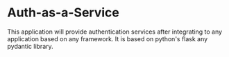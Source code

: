 # Auth-as-a-Service
This application will provide authentication services after integrating to any application based on any framework.  It is based on python's flask any pydantic library.

